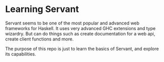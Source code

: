 # Learning Servant

Servant seems to be one of the most popular and advanced web frameworks for Haskell.
It uses very advanced GHC extensions and type wizardry. But can do things such as create 
documentation for a web api, create client functions and more.

The purpose of this repo is just to learn the basics of Servant, and explore its capabilities.


